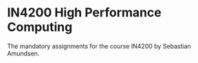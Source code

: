# IN4200 High Performance Computing
The mandatory assignments for the course IN4200 by Sebastian Amundsen.
